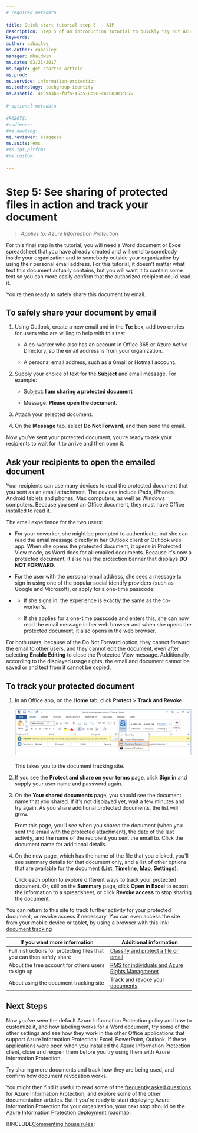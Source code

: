 ```yaml
---
# required metadata

title: Quick start tutorial step 5  - AIP
description: Step 5 of an introduction tutorial to quickly try out Azure Information Protection - Share protected and track.
keywords:
author: cabailey
ms.author: cabailey
manager: mbaldwin
ms.date: 03/21/2017
ms.topic: get-started-article
ms.prod:
ms.service: information-protection
ms.technology: techgroup-identity
ms.assetid: 4e59a3b3-f0f4-4535-8b96-cac68303d855

# optional metadata

#ROBOTS:
#audience:
#ms.devlang:
ms.reviewer: esaggese
ms.suite: ems
#ms.tgt_pltfrm:
#ms.custom:

---
```



# Step 5: See sharing of protected files in action and track your document 

>*Applies to: Azure Information Protection*

For this final step in the tutorial, you will need a Word document or Excel spreadsheet that you have already created and will send to somebody inside your organization and to somebody outside your organization by using their personal email address. For this tutorial, it doesn’t matter what text this document actually contains, but you will want it to contain some text so you can more easily confirm that the authorized recipient could read it.

You’re then ready to safely share this document by email. 

## To safely share your document by email

1. Using Outlook, create a new email and in the **To:** box, add two entries for users who are willing to help with this test:
    
    - A co-worker who also has an account in Office 365 or Azure Active Directory, so the email address is from your organization.
    
    - A personal email address, such as a Gmail or Hotmail account.

2. Supply your choice of text for the **Subject** and email message. For example:
    
    - Subject: **I am sharing a protected document**
    
    - Message: **Please open the document.**

3. Attach your selected document.

4. On the **Message** tab, select **Do Not Forward**, and then send the email. 


Now you’ve sent your protected document, you’re ready to ask your recipients to wait for it to arrive and then open it. 

## Ask your recipients to open the emailed document

Your recipients can use many devices to read the protected document that you sent as an email attachment. The devices include iPads, iPhones, Android tablets and phones, Mac computers, as well as Windows computers. Because you sent an Office document, they must have Office installed to read it.

The email experience for the two users:

- For your coworker, she might be prompted to authenticate, but she can read the email message directly in her Outlook client or Outlook web app. When she opens the protected document, it opens in Protected View mode, as Word does for all emailed documents. Because it's now a protected document, it also has the protection banner that displays **DO NOT FORWARD**.

- For the user with the personal email address, she sees a message to sign in using one of the popular social identify providers (such as Google and Microsoft), or apply for a one-time passcode:
-    
    - If she signs in, the experience is exactly the same as the co-worker's.
    
    - If she applies for a one-time passcode and enters this, she can now read the email message in her web browser and when she opens the protected document, it also opens in the web browser.

For both users, because of the Do Not Forward option, they cannot forward the email to other users, and they cannot edit the document, even after selecting **Enable Editing** to close the Protected View message. Additionally, according to the displayed usage rights, the email and document cannot be saved or and text from it cannot be copied.

## To track your protected document

1.  In an Office app, on the **Home** tab, click **Protect** > **Track and Revoke**:

    ![Track usage option](../media/track-usage-calloutv2.png)

    This takes you to the document tracking site.

2.  If you see the **Protect and share on your terms** page, click **Sign in** and supply your user name and password again.

3.  On the **Your shared documents** page, you should see the document name that you shared. If it's not displayed yet, wait a few minutes and try again. As you share additional protected documents, the list will grow.

    From this page, you’ll see when you shared the document (when you sent the email with the protected attachment), the date of the last activity, and the name of the recipient you sent the email to. Click the document name for additional details.

4.  On the new page, which has the name of the file that you clicked, you’ll see summary details for that document only, and a list of other options that are available for the document (**List**, **Timeline**, **Map**, **Settings**).

    Click each option to explore different ways to track your protected document. Or, still on the **Summary** page, click **Open in Excel** to export the information to a spreadsheet, or click **Revoke access** to stop sharing the document.

You can return to this site to track further activity for your protected document, or revoke access if necessary. You can even access the site from your mobile device or tablet, by using a browser with this link: [document tracking](http://go.microsoft.com/fwlink/?LinkId=529562)



|If you want more information|Additional information|
|--------------------------------|--------------------------|
|Full instructions for protecting files that you can then safely share|[Classify and protect a file or email](../rms-client/client-classify-protect.md)|
|About the free account for others users to sign up|[RMS for individuals and Azure Rights Managmenet](../understand-explore/rms-for-individuals.md)|
|About using the document tracking site|[Track and revoke your documents](../rms-client/client-track-revoke.md)


## Next Steps

Now you've seen the default Azure Information Protection policy and how to customize it, and how labeling works for a Word document, try some of the other settings and see how they work in the other Office applications that support Azure Information Protection: Excel, PowerPoint, Outlook. If these applications were open when you installed the Azure Information Protection client, close and reopen them before you try using them with Azure Information Protection.

Try sharing more documents and track how they are being used, and confirm how document revocation works.

You might then find it useful to read some of the [frequently asked questions](faqs.md) for Azure Information Protection, and explore some of the other documentation articles. But if you're ready to start deploying Azure Information Protection for your organization, your next stop should be the [Azure Information Protection deployment roadmap](../plan-design/deployment-roadmap.md). 

[!INCLUDE[Commenting house rules](../includes/houserules.md)]